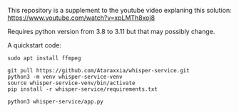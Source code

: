 This repository is a supplement to the youtube video explaning this solution:
https://www.youtube.com/watch?v=xpLMTh8xoj8

Requires python version from 3.8 to 3.11 but that may possibly change.

A quickstart code:
```
sudo apt install ffmpeg

git pull https://github.com/Ataraxxia/whisper-service.git
python3 -m venv whisper-service-venv
source whisper-service-venv/bin/activate
pip install -r whisper-service/requirements.txt

python3 whisper-service/app.py
```
